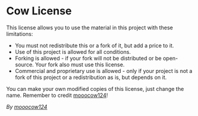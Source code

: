 # Cow License

This license allows you to use the material in this project with these limitations:

* You must not redistribute this or a fork of it, but add a price to it.
* Use of this project is allowed for all conditions.
* Forking is allowed - if your fork will not be distributed or be open-source. Your fork also must use this license.
* Commercial and proprietary use is allowed - only if your project is not a fork of this project or a redistribution as is, but depends on it.

You can make your own modified copies of this license, just change the name.
Remember to credit [mooocow124](https://github.com/mooocow124)!

*By [mooocow124](https://github.com/mooocow124)*
